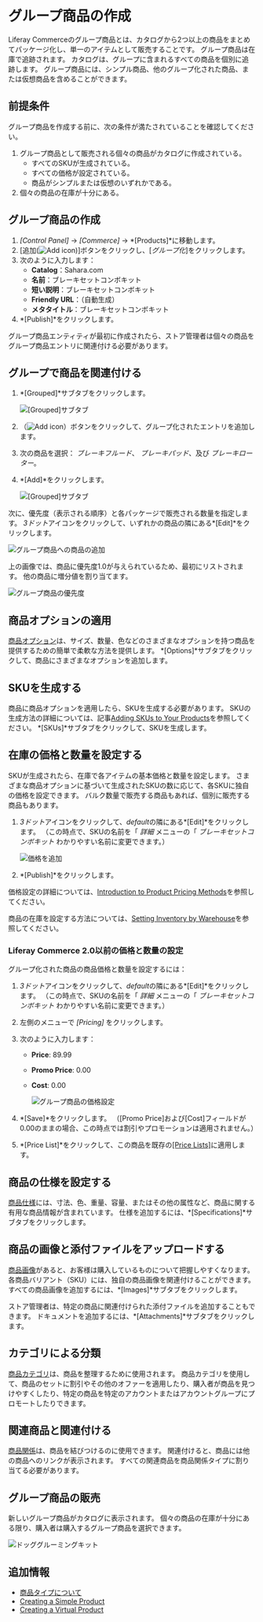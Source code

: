 # グループ商品の作成

Liferay Commerceのグループ商品とは、カタログから2つ以上の商品をまとめてパッケージ化し、単一のアイテムとして販売することです。 グループ商品は在庫で追跡されます。 カタログは、グループに含まれるすべての商品を個別に追跡します。 グループ商品には、シンプル商品、他のグループ化された商品、または仮想商品を含めることができます。

## 前提条件

グループ商品を作成する前に、次の条件が満たされていることを確認してください。

1.  グループ商品として販売される個々の商品がカタログに作成されている。
      - すべてのSKUが生成されている。
      - すべての価格が設定されている。
      - 商品がシンプルまたは仮想のいずれかである。
2.  個々の商品の在庫が十分にある。

## グループ商品の作成

1.  *[Control Panel]* → *[Commerce]* → *[Products]*に移動します。
2.  [追加(![Add icon](../../../images/icon-add.png))]ボタンをクリックし、[*グループ化*]をクリックします。
3.  次のように入力します：
      - **Catalog**：Sahara.com
      - **名前**：ブレーキセットコンボキット
      - **短い説明**：ブレーキセットコンボキット
      - **Friendly URL**：（自動生成）
      - **メタタイトル**：ブレーキセットコンボキット
4.  *[Publish]*をクリックします。

グループ商品エンティティが最初に作成されたら、ストア管理者は個々の商品をグループ商品エントリに関連付ける必要があります。

## グループで商品を関連付ける

1.  *[Grouped]*サブタブをクリックします。

    ![[Grouped]サブタブ](./creating-a-grouped-product/images/01.png)

2.  （![Add icon](../../../images/icon-add.png)）ボタンをクリックして、グループ化されたエントリを追加します。

3.  次の商品を選択： *ブレーキフルード*、 *ブレーキパッド*、及び *ブレーキローター*。

4.  *[Add]*をクリックします。

    ![[Grouped]サブタブ](./creating-a-grouped-product/images/02.png)

次に、優先度（表示される順序）と各パッケージで販売される数量を指定します。 *3ドット*アイコンをクリックして、いずれかの商品の隣にある*[Edit]*をクリックします。

![グループ商品への商品の追加](./creating-a-grouped-product/images/03.png)

上の画像では、商品に優先度1.0が与えられているため、最初にリストされます。 他の商品に増分値を割り当てます。

![グループ商品の優先度](./creating-a-grouped-product/images/04.png)

## 商品オプションの適用

[商品オプション](../products/customizing-your-product-with-product-options.md)は、サイズ、数量、色などのさまざまなオプションを持つ商品を提供するための簡単で柔軟な方法を提供します。 *[Options]*サブタブをクリックして、商品にさまざまなオプションを追加します。

## SKUを生成する

商品に商品オプションを適用したら、SKUを生成する必要があります。 SKUの生成方法の詳細については、記事[Adding SKUs to Your Products](../products/adding-skus-to-your-products.md)を参照してください。 *[SKUs]*サブタブをクリックして、SKUを生成します。

## 在庫の価格と数量を設定する

SKUが生成されたら、在庫で各アイテムの基本価格と数量を設定します。 さまざまな商品オプションに基づいて生成されたSKUの数に応じて、各SKUに独自の価格を設定できます。 バルク数量で販売する商品もあれば、個別に販売する商品もあります。

1.  *3ドット*アイコンをクリックして、*default*の隣にある*[Edit]*をクリックします。 （この時点で、SKUの名前を「 *詳細* メニューの「 *ブレーキセットコンボキット* わかりやすい名前に変更できます。）

    ![価格を追加](./creating-a-grouped-product/images/07.png)

2.  *[Publish]*をクリックします。

価格設定の詳細については、[Introduction to Product Pricing Methods](../../managing-price/introduction-to-product-pricing-methods.md)を参照してください。

商品の在庫を設定する方法については、[Setting Inventory by Warehouse](../../managing-inventory/setting-inventory-by-warehouse.md)を参照してください。

### Liferay Commerce 2.0以前の価格と数量の設定

グループ化された商品の商品価格と数量を設定するには：

1.  *3ドット*アイコンをクリックして、*default*の隣にある*[Edit]*をクリックします。 （この時点で、SKUの名前を「 *詳細* メニューの「 *ブレーキセットコンボキット* わかりやすい名前に変更できます。）

2.  左側のメニューで *[Pricing]* をクリックします。

3.  次のように入力します：

      - **Price**: 89.99

      - **Promo Price**: 0.00

      - **Cost**: 0.00

        ![グループ商品の価格設定](./creating-a-grouped-product/images/06.png)

4.  *[Save]*をクリックします。 （[Promo Price]および[Cost]フィールドが0.00のままの場合、この時点では割引やプロモーションは適用されません。）

5.  *[Price List]*をクリックして、この商品を既存の[[Price Lists]](../../managing-price/adding-products-to-a-price-list.md)に適用します。

## 商品の仕様を設定する

[商品仕様](../products/specifications.md)には、寸法、色、重量、容量、またはその他の属性など、商品に関する有用な商品情報が含まれています。 仕様を追加するには、*[Specifications]*サブタブをクリックします。

## 商品の画像と添付ファイルをアップロードする

[商品画像](../products/product-images.md)があると、お客様は購入しているものについて把握しやすくなります。 各商品バリアント（SKU）には、独自の商品画像を関連付けることができます。 すべての商品画像を追加するには、*[Images]*サブタブをクリックします。

ストア管理者は、特定の商品に関連付けられた添付ファイルを追加することもできます。 ドキュメントを追加するには、*[Attachments]*サブタブをクリックします。

## カテゴリによる分類

[商品カテゴリ](../products/creating-a-new-product-category.md)は、商品を整理するために使用されます。 商品カテゴリを使用して、商品のセットに割引やその他のオファーを適用したり、購入者が商品を見つけやすくしたり、特定の商品を特定のアカウントまたはアカウントグループにプロモートしたりできます。

## 関連商品と関連付ける

[商品関係](../products/related-products-up-sells-and-cross-sells.md)は、商品を結びつけるのに使用できます。 関連付けると、商品には他の商品へのリンクが表示されます。 すべての関連商品を商品関係タイプに割り当てる必要があります。

## グループ商品の販売

新しいグループ商品がカタログに表示されます。 個々の商品の在庫が十分にある限り、購入者は購入するグループ商品を選択できます。

![ドッググルーミングキット](./creating-a-grouped-product/images/05.png)

## 追加情報

  - [商品タイプについて](./introduction-to-product-types.md)
  - [Creating a Simple Product](./creating-a-simple-product.md)
  - [Creating a Virtual Product](./creating-a-virtual-product.md)
